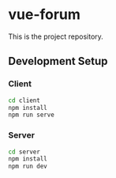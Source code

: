 # vue-forum
This is the project repository.

## Development Setup

### Client
```sh
cd client
npm install
npm run serve
```

### Server
```sh
cd server
npm install
npm run dev
```
